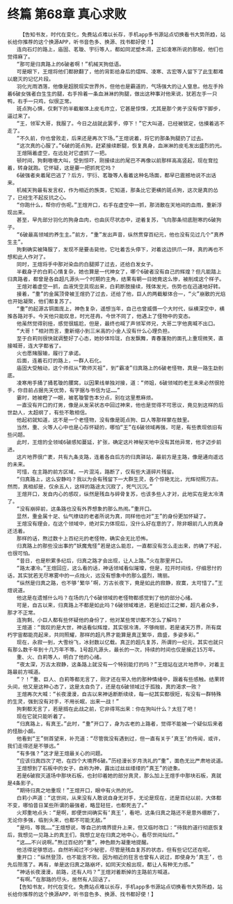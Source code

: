 # 终篇 第68章 真心求败
        【告知书友，时代在变化，免费站点难以长存，手机app多书源站点切换看书大势所趋，站长给你推荐的这个换源APP，听书音色多、换源、找书都好使！】
       连向石灯的路上，庙固、茗璇、宇衍等人，都如同泥塑木凋，正如凌寒所说的那般，他们也觉得麻了。
       “那可是归真路上的6破者啊！”机械天狗低语。
       可是眼下，王煊将他们都掀翻了，他的背影给身后的熠辉、凌寒、古宏等人留下了此生都难以磨灭的记忆片段。
       羽化光雨洒落，他像是超脱现实世界外，但他也是霸道的，气场强大的让人窒息。他左手拎着6破女强者白生生的腿，右手拎着一条血淋淋的狗腿，做出这种事对他来说，犹若左手一只鸭，右手一只鸡，似很正常。
       斑点狗心惧，仅剩下的半截躯体上皮毛炸立，它甚是惊悚，尤其是那个男子没有停下脚步，逼过来了。
       “王，领军大哥，我服了。今日之战就此罢手，停下！”它大叫道，已经被锁定，估摸着逃不走了。
       “不久前，你也曾败走，后来还是再次下场。”王煊说着，将它的那条狗腿扔了过去。
       “这次真的心服了。”6破的斑点狗，赶紧接续断腿，恢复真身，血淋淋的皮毛发出盛烈的光。
       王煊隔着虚空，在远处对它虚抓了一把。
       顿时间，狗剩嗷嗷大叫，受到惊吓，刚接续出的尾巴不再像以前那样高高竖起，现在耷拉着，转身就跑。它怀疑，这是要一把抓死它吗？
       6破强者夹着尾巴逃了？后方，宇衍、茗璇等人看着这种名场面，都早已震撼地说不出话来。
       机械天狗最有发言权，作为相近的族类，它知道，那条比它更横的斑点狗，这次是真的怂了，已经生不起反抗之心。
       “你跑什么，帮你疗伤呢。”王煊开口，右手在虚空中一抓，那消散在天地间的血雨，重新浮现出来。
       甚至，早先部分羽化的狗身血肉，也由灰尽状态中，逆着复苏，飞向那条彻底胆寒的6破狗子。
       “6破最高领域的养生主。”前方，“重”发出声音，纵然贯穿百纪元，他也没有见过几个“真养生主”。
       狗剩确实被降服了，发现不是要击毙他，它吐着舌头停下，对着这边拱爪一拜，真的再也不想和此人作对了。
       同时，王煊将手中那对染血的白腿掷了过去，还给白发女子。
       半截身子的白莉心情复杂，她也算是一代神女了，哪个6破者没有自己的辉煌？但凡能踏上归真路者，都曾是各自超凡源头一个时期的主角，结果有朝一日她竟这么惨，被削成这个样子。
       王煊对着虚空一抓，血液凭空具现出来，白莉断肢接续，残体发光，伤势也在迅速地好转。
       接着，“重”的金属顶骨被王煊扔了过去，还给了他，巨人的两截躯体合一，“火”崩散的光焰也开始凝聚，他们都复苏了。
       “重”的起源古铜面庞上，神色复杂，遥想当年，自己也曾威慑一个大时代，纵横深空中，横推各路对手。今天他只能叹息，时光荏冉，今世不同了，他遇上了怪物中的变态。
       他虽然觉得别扭，感觉很尴尬，但是，最终也喊了声领军师兄，大哥二字他真喊不出口。
       “大哥！”相对而言，重新缩小到三米高的小金人没有什么心理负担。
       至于白莉则很快就调整好了心态，她妙体玲珑，白发飘舞，青春蓬勃的面孔上重现微笑，直接喊哥，连大字都省了。
       火也愿赌服输，履行了承诺。
       后面，连着石灯的路上，一群人石化。
       庙固大受触动，这个师叔从“欺师灭祖”，到“霸凌”归真路上的6破老怪物，真是一路生勐到底。
       凌寒用手捅了捅茗璇的腰窝，以因果线单独对接，道：“师姐，6破领域的老王未来必然很抢手，你目前占据先天优势，有字据与书信为证……”
       霎时，她被瞪了一眼，被茗璇警告本分点，别在这里惹麻烦。
       一直没有开口的灯男，像是从发呆状态中回过神来，他也是觉得不可思议，竟见到这样的后世勐人，太超纲了，有些不敢相信。
       他起初就知道，这不是一个老怪物，没有像是斑点狗、巨人等那样蒙在鼓里。
       当然，重、火等人心中也是心存怀疑的，哪怕“王”在6破领域再强，可是，有些表现依旧有些问题。
       此时，王煊的全领域6破感知蔓延，扩张，确定这片神秘天地中没有其他异常，他才迈步前进。
       这片地界很广袤，共有九条支路，连着各自后方的归真驿站，最前方是主路，像是通向遥远的未来。
       可惜，在主路的前方区域，一片混沌，路断了，仅有些大道碎片残留。
       “归真路上，这么安静吗？我以为会有残留下一大群生灵，各个惊艳无比，光辉彻照万古。然而，真相却是，仅余五人，这样的路途太沉寂了，死气沉沉。”
       王煊开口，发自内心的感叹，纵然是残血与碎骨复苏，也该多些人才对，此地实在是太冷清了。
       “没有崩碎前，这条路也没有外界想象的那么热闹。”重开口。
       显然，重金属十足、仙气缭绕的老者所说为真，同样他也对“王”的身份更加怀疑了。
       王煊没有理会，在这个领域中，绝对实力体现后，没什么好在意的了，除非眼前几人的真身还活着。
       那样的话，熬过数十上百纪元的老怪物，确实会无比恐怖。
       归真路上的那些没出事的“妖魔鬼怪”若是这么能忍，一直都没有怎么走出来，的确了不起，也很可怕。
       “昔日，也是积累多纪后，归真之路才会出现，让人上路。”火在那里开口。
       “路太凄冷。”王煊回应，这么看的话，神话领域看似璀璨，但是，拉开时间线，仔细思忖的话，其实犹若无尽寒雾中的一点烛火，远没有想象中的那么盛烈，瑰丽。
       “纵然是归真之路，也不够‘繁华’啊，万古长夜下，竟是如此的寂静，寂寞，太可惜了。”王煊说道。
       他这是在遗憾什么吗？在场的几个6破领域的老怪物都感觉到了他的部分心绪。
       可是，自古以来，归真路上不都是如此吗？6破领域难进，若是如过江之鲫，超凡者众多，那才不正常。
       连狗剩、小巨人都有些怀疑他的身份了，他对某些常识都不怎么了解吗？
       王煊道：“我叹的是大世，神话看似辉煌，其实很冷清，不够绚丽，若是诸天万界，所有腐朽宇宙都能亮起来，共同照耀，那样的超凡界才能算是真正繁华，鼎盛，多姿多彩。”
       现在，永寂一到，大雪纷飞，冰封数以亿载。真正的超凡复苏，所谓的一纪元，其实也就只有那么数千年到十几万年不等。1号超凡源头，最长的一次，持续的时间也仅是接近15万年。
       重、火、白莉等人，明白了他的心绪。
       “夜太深，万古太寂静，这条路上就没有一个特别能打的吗？”王煊站在这片地界中，对着主路最前方喊道。
       “？！”重、巨人、白莉等都无言了，刚才还在带入他的那种情绪中，跟着有些感触。结果转头间，他又是这种心态了，这是太自负了，还是在6破领域过于孤独，真的渴求一败？
       王煊再次大喊：“长夜漫漫，自古以来神话断断续续，每一纪其实都很短，有没有一群特殊的生灵，强到没有对手，不用长眠，出来一战！”
       狗剩都无言了，若是搁在此战之前，它非得骂出来：你在狗叫什么？太狂了吧！
       现在它就只能听着了。
       “归真路上，有真王。”此时，“重”开口了，身为古老的上路者，觉得不能被一个疑似后来者的怪胎小觑。
       他看到“王”侧首望来，补充道：“尽管我没有遇到过，但一直有关于‘真王’的传闻，或许，我们走得还是不够远。”
       “有多强？”这才是王煊最关心的问题。
       “应该归真四次了吧，在四个大境界6破。”历经漫长岁月洗礼的“重”，面色无比严肃地说道。
       王煊想到了石板中的女子，自称为神，露出过丝丝缕缕的“真王”的迹象。
       若是6破寂灭道场中那块石板，也封印着她的部分真灵，那么加上王煊手中那块石板，真就是4条影子。
       “期待归真之地重现！”王煊开口，眼中有火热的光。
       白莉小声道：“这世间，从来没有人敢说自身无对手，无论是现在，还是百纪以前，大体都不变，哪怕昔日某些所谓的最强者，略显轻狂，也都死去了。”
       火郑重地点头：“是啊，即便世间确实有‘真王’，看吧，这条归真之路还不是意外绷断了，无论你多强，临到头来，也都不可能无敌。”
       “是吗，等我……”王煊想说，等自己的境界提升上来，但又临时改口：“待我的道行彻底恢复后，我想见一见路上的真王们，我想立足在归真之地中心，看尽世间灿烂。”
       “这……不兴说啊。”熬过百纪的“重”，神色颇为凝重地提醒。
       他活得足够悠远，自然听闻过不少秘密，尽管是残血复苏的状态，但有些记忆还在呢。
       重开口：“纵然登顶，也不能言不败。因为相近的狂言也曾有人说过，即使身为‘真王’，也先后殒落了。再有，单是这归真之路崩坏，如同天灾般出现，都让人有种无力感。”
       “神话长夜漫漫，前路，还有人吗？”王煊对着断掉的主路前方喊道。
       “有啊。”在那路的尽头，居然有人回话了。
       【告知书友，时代在变化，免费站点难以长存，手机app多书源站点切换看书大势所趋，站长给你推荐的这个换源APP，听书音色多、换源、找书都好使！】